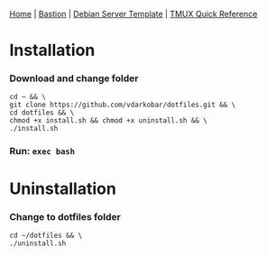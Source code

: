 <p align="left">
  <a href="https://github.com/vdarkobar/Home-Cloud#self-hosted-cloud">Home</a> | <a href="https://github.com/vdarkobar/Home-Cloud/blob/main/shared/Bastion.md">Bastion</a> | <a href="https://github.com/vdarkobar/Home-Cloud/blob/main/shared/Debian.md">Debian Server Template</a> | <a href="https://tmuxcheatsheet.com/">TMUX Quick Reference</a>
</p>  

  
# Installation
### Download and change folder
```
cd ~ && \
git clone https://github.com/vdarkobar/dotfiles.git && \
cd dotfiles && \
chmod +x install.sh && chmod +x uninstall.sh && \
./install.sh
```
  
### Run:  `exec bash`
  
# Uninstallation

### Change to dotfiles folder
```
cd ~/dotfiles && \
./uninstall.sh
```
